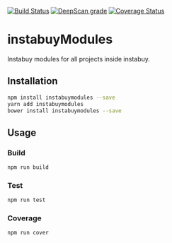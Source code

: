 [![Build Status](https://travis-ci.org/swallville/instabuyModules.svg?branch=master)](https://travis-ci.org/swallville/instabuyModules)
[![DeepScan grade](https://deepscan.io/api/projects/2250/branches/12684/badge/grade.svg)](https://deepscan.io/dashboard#view=project&pid=2250&bid=12684)
[![Coverage Status](https://coveralls.io/repos/github/swallville/instabuyModules/badge.svg?branch=master)](https://coveralls.io/github/swallville/instabuyModules?branch=master)
# instabuyModules
Instabuy modules for all projects inside instabuy.

## Installation 
```sh
npm install instabuymodules --save
yarn add instabuymodules
bower install instabuymodules --save
```
## Usage
### Build 
```sh
npm run build
```
### Test 
```sh
npm run test
```
### Coverage 
```sh
npm run cover
```
